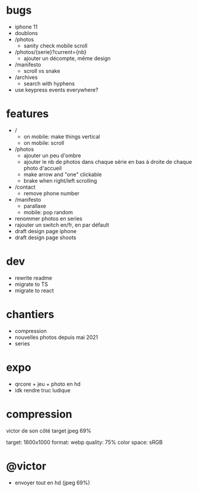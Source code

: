 # bugs

- iphone 11
- doublons
- /photos
  - sanity check mobile scroll
- /photos/{serie}?current={nb}
  - ajouter un décompte, même design
- /manifesto
  - scroll vs snake
- /archives
  - search with hyphens
- use keypress events everywhere?

# features

- /
  - on mobile: make things vertical
  - on mobile: scroll
- /photos
  - ajouter un peu d'ombre
  - ajouter le nb de photos dans chaque série en bas à droite de chaque photo d'accueil
  - make arrow and "one" clickable
  - brake when right/left scrolling
- /contact
  - remove phone number
- /manifesto
  - parallaxe
  - mobile: pop random
- renommer photos en series
- rajouter un switch en/fr, en par défault
- draft design page iphone
- draft design page shoots

# dev

- rewrite readme
- migrate to TS
- migrate to react

# chantiers

- compression
- nouvelles photos depuis mai 2021
- series

# expo

- qrcore + jeu + photo en hd
- idk rendre truc ludique

# compression

victor de son côté target jpeg 69%

target: 1600x1000
format: webp
quality: 75%
color space: sRGB

# @victor

- envoyer tout en hd (jpeg 69%)
